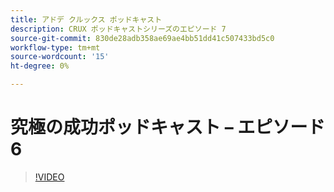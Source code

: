 ```yaml
---
title: アドデ クルックス ポッドキャスト
description: CRUX ポッドキャストシリーズのエピソード 7
source-git-commit: 830de28adb358ae69ae4bb51dd41c507433bd5c0
workflow-type: tm+mt
source-wordcount: '15'
ht-degree: 0%

---
```


# 究極の成功ポッドキャスト – エピソード 6

>[!VIDEO](https://video.tv.adobe.com/v/3429332?quality=12learn=on)
